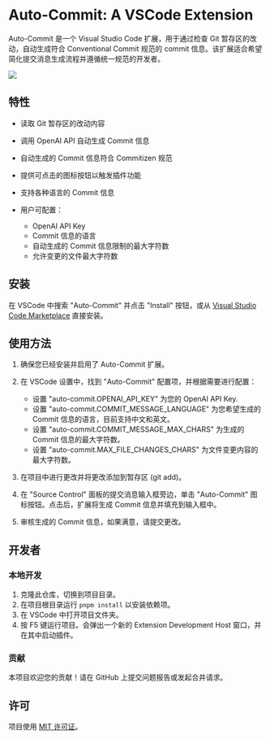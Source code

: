 # Auto-Commit: A VSCode Extension

Auto-Commit 是一个 Visual Studio Code 扩展，用于通过检查 Git 暂存区的改动，自动生成符合 Conventional Commit 规范的 commit 信息。该扩展适合希望简化提交消息生成流程并遵循统一规范的开发者。

![](http://cdn.wingsico.org/20230426144822.gif)
## 特性

- 读取 Git 暂存区的改动内容
- 调用 OpenAI API 自动生成 Commit 信息
- 自动生成的 Commit 信息符合 Commitizen 规范
- 提供可点击的图标按钮以触发插件功能
- 支持各种语言的 Commit 信息
- 用户可配置：

  - OpenAI API Key
  - Commit 信息的语言
  - 自动生成的 Commit 信息限制的最大字符数
  - 允许变更的文件最大字符数

## 安装

在 VSCode 中搜索 "Auto-Commit" 并点击 "Install" 按钮，或从 [Visual Studio Code Marketplace](https://marketplace.visualstudio.com/items?itemName=your_publisher_name.auto-commit) 直接安装。

## 使用方法

1. 确保您已经安装并启用了 Auto-Commit 扩展。
2. 在 VSCode 设置中，找到 "Auto-Commit" 配置项，并根据需要进行配置：

    - 设置 "auto-commit.OPENAI_API_KEY" 为您的 OpenAI API Key.
    - 设置 "auto-commit.COMMIT_MESSAGE_LANGUAGE" 为您希望生成的 Commit 信息的语言，目前支持中文和英文。
    - 设置 "auto-commit.COMMIT_MESSAGE_MAX_CHARS" 为生成的 Commit 信息的最大字符数。
    - 设置 "auto-commit.MAX_FILE_CHANGES_CHARS" 为文件变更内容的最大字符数。

3. 在项目中进行更改并将更改添加到暂存区 (git add)。
4. 在 "Source Control" 面板的提交消息输入框旁边，单击 "Auto-Commit" 图标按钮。点击后，扩展将生成 Commit 信息并填充到输入框中。
5. 审核生成的 Commit 信息，如果满意，请提交更改。

## 开发者

### 本地开发

1. 克隆此仓库，切换到项目目录。
2. 在项目根目录运行 `pnpm install` 以安装依赖项。
3. 在 VSCode 中打开项目文件夹。
4. 按 F5 键运行项目。会弹出一个新的 Extension Development Host 窗口，并在其中启动插件。

### 贡献

本项目欢迎您的贡献！请在 GitHub 上提交问题报告或发起合并请求。

## 许可

项目使用 [MIT 许可证](LICENSE)。